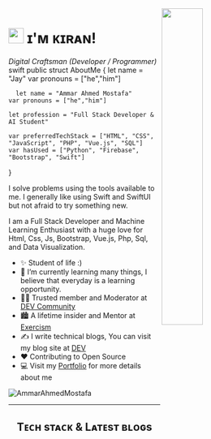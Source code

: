 <!--Night Owl image-->
<div>
  <img align="right" width="40%" src="https://owlbertsio-resized.s3.amazonaws.com/Popper.psd.full.png">
</div>

<!--Header Name-->
# <img src="https://emojis.slackmojis.com/emojis/images/1531849430/4246/blob-sunglasses.gif?1531849430" width="30"/> ɪ'ᴍ ᴋɪʀᴀɴ! 
*Digital Craftsman (Developer / Programmer)*
<br /> 
swift
public struct AboutMe {
    let name = "Jay"
    var pronouns = ["he","him"]
    
      let name = "Ammar Ahmed Mostafa"
    var pronouns = ["he","him"]
    
    let profession = "Full Stack Developer & AI Student"
    
    var preferredTechStack = ["HTML", "CSS", "JavaScript", "PHP", "Vue.js", "SQL"]
    var hasUsed = ["Python", "Firebase", "Bootstrap", "Swift"]
}


I solve problems using the tools available to me. I generally like using Swift and SwiftUI but not afraid to try something new.




<!-- Start Intro -->
<p align="left">
I am a Full Stack Developer and Machine Learning Enthusiast with a huge love for Html, Css, Js, Bootstrap, Vue.js,  Php,  Sql, and Data Visualization.
</p>

- ✨ Student of life :)
- 🌱 I’m currently learning many things, I believe that everyday is a learning opportunity.
- 💁‍♂️ Trusted member and Moderator at [DEV Community](https://dev.to)
- 🏙 A lifetime insider and Mentor at [Exercism](https://exercism.org/profiles/Kiran1689)
- ✍ I write technical blogs, You can visit my blog site at [DEV](https://eng-ammar.com/)
- ❤ Contributing to Open Source
- 💻 Visit my [Portfolio](https://eng-ammar.com/) for more details about me

<!-- Profile Count Badge -->
<p align="left">
  <img src="https://komarev.com/ghpvc/?username=AmmarAhmedMostafa&label=Profile%20views&color=770677&style=for-the-badge&logo=star" alt="AmmarAhmedMostafa" style="padding-right:20px;" />
</p>

---

<!-- Languages and Tools Section -->
<h2 align="center">Tᴇᴄʜ sᴛᴀᴄᴋ & Lᴀᴛᴇsᴛ ʙʟᴏɢs</h2>

